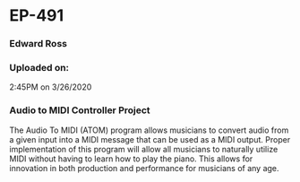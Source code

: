 # EP-491

### Edward Ross

### Uploaded on:
2:45PM on 3/26/2020

### Audio to MIDI Controller Project
The Audio To MIDI (ATOM) program allows musicians to convert audio from a given input into a MIDI message that can be used as a MIDI output. Proper implementation of this program will allow all musicians to naturally utilize MIDI without having to learn how to play the piano. This allows for innovation in both production and performance for musicians of any age.
